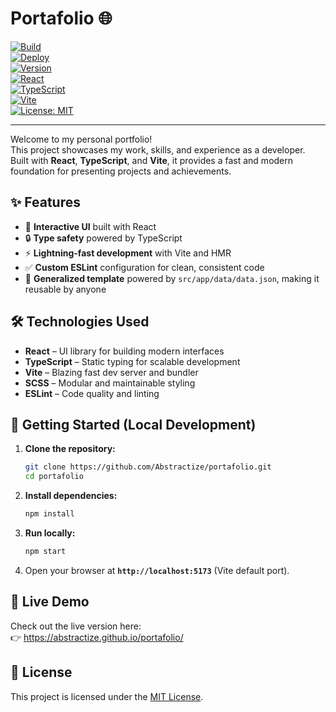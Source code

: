 # Portafolio 🌐  

[![Build](https://github.com/Abstractize/portafolio/actions/workflows/deploy.yml/badge.svg)](https://github.com/Abstractize/portafolio/actions/workflows/deploy.yml)  
[![Deploy](https://img.shields.io/github/deployments/Abstractize/portafolio/github-pages?label=deployment&logo=github)](https://abstractize.github.io/portafolio/)  
[![Version](https://img.shields.io/github/v/tag/Abstractize/portafolio?label=version&logo=github)](https://github.com/Abstractize/portafolio/tags)  
[![React](https://img.shields.io/badge/React-20232A?logo=react&logoColor=61DAFB)](https://react.dev/)  
[![TypeScript](https://img.shields.io/badge/TypeScript-007ACC?logo=typescript&logoColor=white)](https://www.typescriptlang.org/)  
[![Vite](https://img.shields.io/badge/Vite-646CFF?logo=vite&logoColor=FFD62E)](https://vitejs.dev/)  
[![License: MIT](https://img.shields.io/badge/License-MIT-green.svg)](./LICENSE)  

---

Welcome to my personal portfolio!  
This project showcases my work, skills, and experience as a developer.  
Built with **React**, **TypeScript**, and **Vite**, it provides a fast and modern foundation for presenting projects and achievements.

## ✨ Features

- 🎨 **Interactive UI** built with React  
- 🔒 **Type safety** powered by TypeScript  
- ⚡ **Lightning-fast development** with Vite and HMR  
- ✅ **Custom ESLint** configuration for clean, consistent code  
- 🔧 **Generalized template** powered by `src/app/data/data.json`, making it reusable by anyone  

## 🛠️ Technologies Used

- **React** – UI library for building modern interfaces  
- **TypeScript** – Static typing for scalable development  
- **Vite** – Blazing fast dev server and bundler  
- **SCSS** – Modular and maintainable styling  
- **ESLint** – Code quality and linting  

## 🚀 Getting Started (Local Development)

1. **Clone the repository:**
   ```bash
   git clone https://github.com/Abstractize/portafolio.git
   cd portafolio
   ```

2. **Install dependencies:**
   ```bash
   npm install
   ```

3. **Run locally:**
   ```bash
   npm start
   ```

4. Open your browser at **`http://localhost:5173`** (Vite default port).

## 🔗 Live Demo

Check out the live version here:  
👉 https://abstractize.github.io/portafolio/

## 📄 License

This project is licensed under the [MIT License](./LICENSE).
